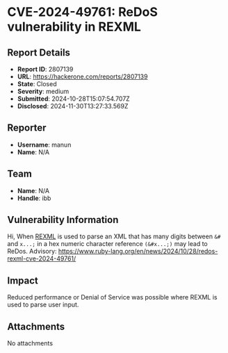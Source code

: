# CVE-2024-49761: ReDoS vulnerability in REXML

## Report Details
- **Report ID**: 2807139
- **URL**: https://hackerone.com/reports/2807139
- **State**: Closed
- **Severity**: medium
- **Submitted**: 2024-10-28T15:07:54.707Z
- **Disclosed**: 2024-11-30T13:27:33.569Z

## Reporter
- **Username**: manun
- **Name**: N/A

## Team
- **Name**: N/A
- **Handle**: ibb

## Vulnerability Information
Hi, 
When [REXML](https://github.com/ruby/rexml) is used to parse an XML that has many digits between `&#` and `x...;` in a hex numeric character reference `(&#x...;)` may lead to ReDos.
Advisory: https://www.ruby-lang.org/en/news/2024/10/28/redos-rexml-cve-2024-49761/

## Impact

Reduced performance or Denial of Service was possible where REXML is used to parse user input.

## Attachments
No attachments
